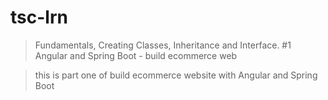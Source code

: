 # tsc-lrn
>Fundamentals, Creating Classes, Inheritance and Interface. #1 Angular and Spring Boot - build ecommerce web

> this is part one of build ecommerce website with Angular and Spring Boot
